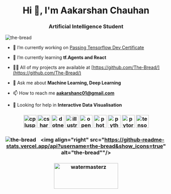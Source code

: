 <h1 align="center">Hi 👋, I'm Aakarshan Chauhan</h1>
<h3 align="center">Artificial Intelligence Student</h3>

<p align="left"> <img src="https://komarev.com/ghpvc/?username=the-bread" alt="the-bread" /> </p>

- 🔭 I’m currently working on [Passing Tensorflow Dev Certificate](https://github.com/The-Bread/Tensorflow-cert)

- 🌱 I’m currently learning **tf.Agents and React**

- 👨‍💻 All of my projects are available at [https://github.com/The-Bread/](https://github.com/The-Bread/)

- 💬 Ask me about **Machine Learning, Deep Learning**

- 📫 How to reach me **aakarshanc01@gmail.com**

- 💬 Looking for help in **Interactive Data Visualisation**

<h3 align="center"><img src="https://devicons.github.io/devicon/devicon.git/icons/cplusplus/cplusplus-original.svg" alt="cplusplus" width="40" height="40"/> <img src="https://devicons.github.io/devicon/devicon.git/icons/csharp/csharp-original.svg" alt="csharp" width="40" height="40"/> <img src="https://devicons.github.io/devicon/devicon.git/icons/dot-net/dot-net-original-wordmark.svg" alt="dotnet" width="40" height="40"/> <img src="https://www.vectorlogo.zone/logos/adobe_illustrator/adobe_illustrator-icon.svg" alt="illustrator" width="40" height="40"/> <img src="https://www.vectorlogo.zone/logos/opencv/opencv-icon.svg" alt="opencv" width="40" height="40"/> <img src="https://devicons.github.io/devicon/devicon.git/icons/photoshop/photoshop-plain.svg" alt="photoshop" width="40" height="40"/> <img src="https://devicons.github.io/devicon/devicon.git/icons/python/python-original.svg" alt="python" width="40" height="40"/> <img src="https://www.vectorlogo.zone/logos/pytorch/pytorch-icon.svg" alt="pytorch" width="40" height="40"/> <img src="https://www.vectorlogo.zone/logos/tensorflow/tensorflow-icon.svg" alt="tensorflow" width="40" height="40"/></h3>

<h3 align="center"><img align="left" src="https://github-readme-stats.vercel.app/api/top-langs/?username=the-bread&layout=compact" alt="the-bread"/>

&nbsp;<img align="right" src="https://github-readme-stats.vercel.app/api?username=the-bread&show_icons=true" alt="the-bread""/></h3>

<h3 align="center">
<a href="https://kaggle.com/watermasterz" target="blank"><img align="center" src="https://upload.wikimedia.org/wikipedia/commons/7/7c/Kaggle_logo.png" alt="watermasterz" height="80" width="200" /></a>
</h3>
